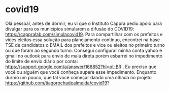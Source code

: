 # covid19
Olá pessoal, antes de dormir, eu vi que o Instituto Cappra pediu apoio para divulgar para os municípios simularem a difusão do COVID19: https://cappralab.com/simulacovid19. Para compartilhar com os prefeitos e vices eleitos essa solução para planejamento contínuo, encontrei na base TSE de candidatos o EMAIL dos prefeitos e vice ou eleitos no primeiro turno ou que foram ao segundo turno. Consegui configurar minha conta yahoo e gmail no outlook para envio de mala direta porém esbarrei no impedimento do limite de envio diário por conta: https://support.google.com/a/answer/166852?hl=pt-BR . Eu preciso que você ou alguém que você conheça supere esse impedimento.  Enquanto durmo um pouco, que tal você começar dando uma olhada no projeto https://github.com/tiagorochadealmeida/covid19?
